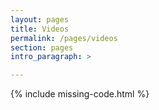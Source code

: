 ```yaml
---
layout: pages
title: Videos
permalink: /pages/videos
section: pages
intro_paragraph: >

---
```


{% include missing-code.html %}
